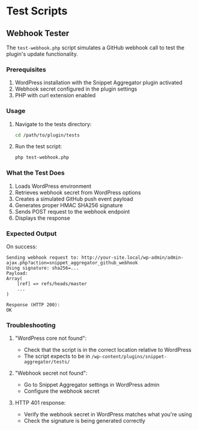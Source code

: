 # Test Scripts

## Webhook Tester

The `test-webhook.php` script simulates a GitHub webhook call to test the plugin's update functionality.

### Prerequisites

1. WordPress installation with the Snippet Aggregator plugin activated
2. Webhook secret configured in the plugin settings
3. PHP with curl extension enabled

### Usage

1. Navigate to the tests directory:
   ```bash
   cd /path/to/plugin/tests
   ```

2. Run the test script:
   ```bash
   php test-webhook.php
   ```

### What the Test Does

1. Loads WordPress environment
2. Retrieves webhook secret from WordPress options
3. Creates a simulated GitHub push event payload
4. Generates proper HMAC SHA256 signature
5. Sends POST request to the webhook endpoint
6. Displays the response

### Expected Output

On success:
```
Sending webhook request to: http://your-site.local/wp-admin/admin-ajax.php?action=snippet_aggregator_github_webhook
Using signature: sha256=...
Payload:
Array(
    [ref] => refs/heads/master
    ...
)

Response (HTTP 200):
OK
```

### Troubleshooting

1. "WordPress core not found":
   - Check that the script is in the correct location relative to WordPress
   - The script expects to be in `/wp-content/plugins/snippet-aggregator/tests/`

2. "Webhook secret not found":
   - Go to Snippet Aggregator settings in WordPress admin
   - Configure the webhook secret

3. HTTP 401 response:
   - Verify the webhook secret in WordPress matches what you're using
   - Check the signature is being generated correctly 